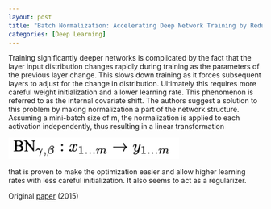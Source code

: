```yaml
---
layout: post
title: "Batch Normalization: Accelerating Deep Network Training by Reducing Internal Covariate Shift"
categories: [Deep Learning]
---
```


Training significantly deeper networks is complicated by the fact that the layer input distribution changes rapidly during training as the parameters of the previous layer change. This slows down training as it forces subsequent layers to adjust for the change in distribution. Ultimately this requires more careful weight initialization and a lower learning rate. This phenomenon is referred to as the internal covariate shift. The authors suggest a solution to this problem by making normalization a part of the network structure. Assuming a mini-batch size of m, the normalization is applied to each activation independently, thus resulting in a linear transformation

![](/images/batchnorm.png)

that is proven to make the optimization easier and allow higher learning rates with less careful initialization. It also seems to act as a regularizer. 

Original [paper](https://arxiv.org/abs/1502.03167) (2015)
